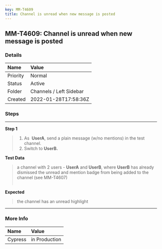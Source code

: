 ```yaml
---
key: MM-T4609
title: Channel is unread when new message is posted
---
```


## MM-T4609: Channel is unread when new message is posted

### Details

| Name     | Value                   |
| :------- | :---------------------- |
| Priority | Normal                  |
| Status   | Active                  |
| Folder   | Channels / Left Sidebar |
| Created  | 2022-01-28T17:58:36Z    |

### Steps

<hr/>

**Step 1**

> <article><ol><li>As  <strong>UserA</strong>, send a plain message (w/no mentions) in the test channel.</li><li>Switch to <strong>UserB.</strong></li></ol></article>

**Test Data**

> <article>a channel with 2 users - <strong>UserA</strong> and <strong>UserB</strong>, where <strong>UserB</strong> has already dismissed the unread and mention badge from being added to the channel (see MM-T4607)<br /><br /></article>

**Expected**

> <article>the channel has an unread highlight</article>

<hr/>

### More Info

| Name    | Value         |
| :------ | :------------ |
| Cypress | in Production |
